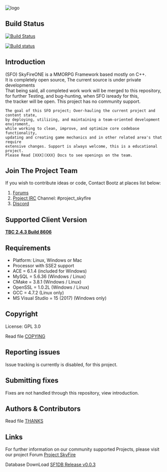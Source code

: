 ![logo](https://abload.de/img/15_14_skyfire_logoqyj68.png)

## Build Status
[![Build Status](https://travis-ci.org/Bootz/SkyFireONE_NG.svg?branch=master)](https://travis-ci.org/Bootz/SkyFireONE_NG)

[![Build status](https://ci.appveyor.com/api/projects/status/oqwxng14asfpsvhn/branch/master?svg=true)](https://ci.appveyor.com/project/tanteddeveloper/skyfireone-ng/branch/master)

## Introduction
(SFO) SkyFireONE is a MMORPG Framework based mostly on C++.          
It is completely open source, The current source is under private developments     
That being said, all completed work work will be merged to this repository,      
for further Testing, and bug-hunting, when SFO isready for this,    
the tracker will be open. This project has no community support.    
``` 
The goal of this SFO project; Over-hauling the current project and content state,     
by deploying, utilizing, and maintaining a team-oriented development enviroment,      
while working to clean, improve, and optimize core codebase functionality,      
updating and creating game mechanics and in other related area's that require      
extensive changes. Support is always welcome, this is a educational project.       
Please Read [XXX](XXX} Docs to see openings on the team.       
``` 
## Join The Project Team
If you wish to contribute ideas or code, Contact Bootz at places list below: 
 1. [Forums](http://www.projectskyfire.org)
 2. [Project IRC](https://www.rizon.net/chat) Channel: #project_skyfire 
 3. [Discord](https://discord.gg/pZF2S2H)
    
## Supported Client Version
[**TBC 2.4.3 Build 8606**](https://www.projectskyfire.org/index.php)

## Requirements
+ Platform: Linux, Windows or Mac
+ Processor with SSE2 support
+ ACE     = 6.1.4         (included for Windows)
+ MySQL   = 5.6.36        (Windows / Linux)
+ CMake   = 3.8.1         (Windows / Linux)
+ OpenSSL = 1.0.2L        (Windows / Linux)
+ GCC     = 4.7.2         (Linux only)
+ MS Visual Studio = 15 (2017) (Windows only)

## Copyright
License: GPL 3.0

Read file [COPYING](COPYING.md)

## Reporting issues
Issue tracking is currently is disabled, for this project. 

## Submitting fixes
Fixes are not handled through this repository, view introduction.

## Authors & Contributors
Read file [THANKS](https://github.com/ProjectSkyfire/SkyFireEMU/tree/master/doc/THANKS.md)

## Links
For further information on our community supported Projects, please visit our
project Forum [Project SkyFire](http://www.projectskyfire.org)

Database DownLoad [SF1DB Release v0.0.3](https://www.projectskyfire.org/index.php?/files/file/28-skyfireone-db-release/)
